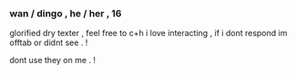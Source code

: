 ### wan / dingo , he / her , 16

glorified dry texter , feel free to c+h i love interacting
, if i dont respond im offtab or didnt see . ! 

dont use they on me . !
<!--
**wanderingEccentric/wanderingEccentric** is a ✨ _special_ ✨ repository because its `README.md` (this file) appears on your GitHub profile.

